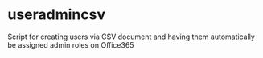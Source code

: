 # useradmincsv
Script for creating users via CSV document and having them automatically be assigned admin roles on Office365